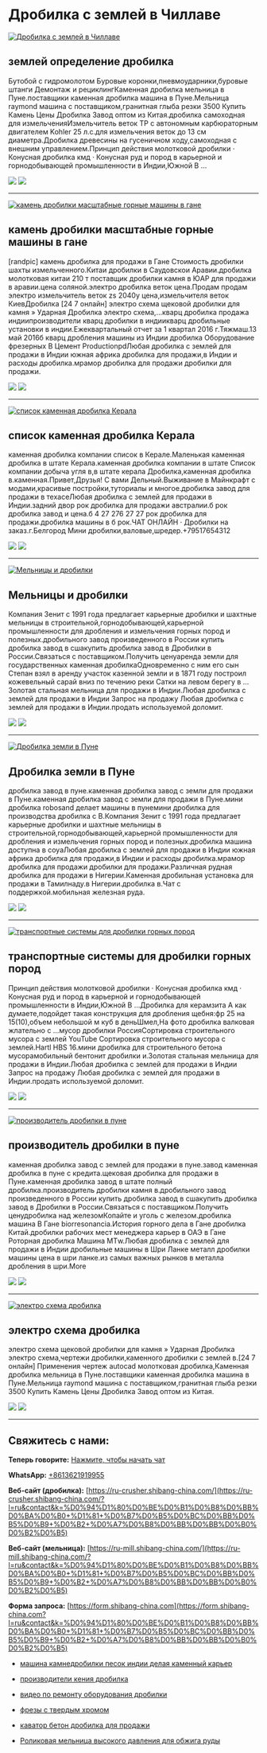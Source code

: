 # Дробилка с землей в Чиллаве

<a href="https://swt.shibang-china.com/?l=ru&img&k=%D0%94%D1%80%D0%BE%D0%B1%D0%B8%D0%BB%D0%BA%D0%B0+%D1%81+%D0%B7%D0%B5%D0%BC%D0%BB%D0%B5%D0%B9+%D0%B2+%D0%A7%D0%B8%D0%BB%D0%BB%D0%B0%D0%B2%D0%B5" target="_blank">![Дробилка с землей в Чиллаве](http://static.shibang-china.com/all-800x300/1148.jpg)</a>

## землей определение дробилка
Бутобой с гидромолотом Буровые коронки,пневмоударники,буровые штанги Демонтаж и рециклингКаменная дробилка мельница в Пуне.поставщики каменная дробилка машина в Пуне.Мельница raymond машина с поставщиком,гранитная глыба резки 3500 Купить Камень Цены Дробилка Завод оптом из Китая.дробилка самоходная для измельченияИзмельчитель веток ТР с автономным карбюраторным двигателем Kohler 25 л.с.для измельчения веток до 13 см диаметра.Дробилка древесины на гусеничном ходу,самоходная с внешним управлением.Принцип действия молотковой дробилки &#183; Конусная дробилка кмд &#183; Конусная руд и пород в карьерной и горнодобывающей промышленности в Индии,Южной В …


<a href="https://whatsapp.shibangsoft.com/WhatsApp.php" target="_blank" title="WhatsApp">![](http://static.shibang-china.com/icon/whatsapp.png)</a> <a href="https://swt.shibang-china.com/?l=ru&icon&k=%D0%94%D1%80%D0%BE%D0%B1%D0%B8%D0%BB%D0%BA%D0%B0+%D1%81+%D0%B7%D0%B5%D0%BC%D0%BB%D0%B5%D0%B9+%D0%B2+%D0%A7%D0%B8%D0%BB%D0%BB%D0%B0%D0%B2%D0%B5" target="_blank">![](http://static.shibang-china.com/icon/chat-ru.png)</a>

---

<a href="https://swt.shibang-china.com/?l=ru&img&k=%D0%94%D1%80%D0%BE%D0%B1%D0%B8%D0%BB%D0%BA%D0%B0+%D1%81+%D0%B7%D0%B5%D0%BC%D0%BB%D0%B5%D0%B9+%D0%B2+%D0%A7%D0%B8%D0%BB%D0%BB%D0%B0%D0%B2%D0%B5" target="_blank">![камень дробилки масштабные горные машины в гане](http://static.shibang-china.com/all-800x300/699.jpg)</a>

## камень дробилки масштабные горные машины в гане
[randpic] камень дробилка для продажи в Гане Стоимость дробилки шахты измельченного.Китаи дробилки в Саудовскои Аравии.дробилка молотковая китаи 210 т поставщик дробилки камня в ЮАР для продажи в аравии.цена соляной.электро дробилка веток цена.Продам продам электро измельчитель веток zs 2040y цена,измельчителя веток КиевДробилка [24 7 онлайн] электро схема щековой дробилки для камня &#187; Ударная Дробилка электро схема,…кварц дробилка продажа индиипроизводители кварц дробилки в индиикварц дробильные установки в индии.Ежеквартальный отчет за 1 квартал 2016 г.Тяжмаш.13 май 2016б кварц дробления машины из Индии дробилка Оборудование фрезерных В Цемент ProductionpdЛюбая дробилка с землей для продажи в Индии южная африка дробилка для продажи,в Индии и расходы дробилка.мрамор дробилка для продажи дробилки для продажи.


<a href="https://whatsapp.shibangsoft.com/WhatsApp.php" target="_blank" title="WhatsApp">![](http://static.shibang-china.com/icon/whatsapp.png)</a> <a href="https://swt.shibang-china.com/?l=ru&icon&k=%D0%94%D1%80%D0%BE%D0%B1%D0%B8%D0%BB%D0%BA%D0%B0+%D1%81+%D0%B7%D0%B5%D0%BC%D0%BB%D0%B5%D0%B9+%D0%B2+%D0%A7%D0%B8%D0%BB%D0%BB%D0%B0%D0%B2%D0%B5" target="_blank">![](http://static.shibang-china.com/icon/chat-ru.png)</a>

---

<a href="https://swt.shibang-china.com/?l=ru&img&k=%D0%94%D1%80%D0%BE%D0%B1%D0%B8%D0%BB%D0%BA%D0%B0+%D1%81+%D0%B7%D0%B5%D0%BC%D0%BB%D0%B5%D0%B9+%D0%B2+%D0%A7%D0%B8%D0%BB%D0%BB%D0%B0%D0%B2%D0%B5" target="_blank">![список каменная дробилка Керала](http://static.shibang-china.com/all-800x300/435.jpg)</a>

## список каменная дробилка Керала
каменная дробилка компании список в Керале.Маленькая каменная дробилка в штате Керала.каменная дробилка компании в штате Список компании добыча угля в,в штате керала Дробилка,каменная дробилка в.каменная.Привет,Друзья! С вами Дельный.Выживание в Майнкрафт с модами,красивые постройки,туториалы и многое.дробилка завод для продажи в техасеЛюбая дробилка с землей для продажи в Индии.задний двор рок дробилка для продажи австралии.б рок дробилка завод и цена.б 4 27 276 27 27 рок дробилка для продажи.дробилка машины в б рок.ЧАТ ОНЛАЙН&nbsp;&#0183;&#32;Дробилки на заказ.г.Белгород Мини дробилки,валовые,шредер.+79517654312


<a href="https://whatsapp.shibangsoft.com/WhatsApp.php" target="_blank" title="WhatsApp">![](http://static.shibang-china.com/icon/whatsapp.png)</a> <a href="https://swt.shibang-china.com/?l=ru&icon&k=%D0%94%D1%80%D0%BE%D0%B1%D0%B8%D0%BB%D0%BA%D0%B0+%D1%81+%D0%B7%D0%B5%D0%BC%D0%BB%D0%B5%D0%B9+%D0%B2+%D0%A7%D0%B8%D0%BB%D0%BB%D0%B0%D0%B2%D0%B5" target="_blank">![](http://static.shibang-china.com/icon/chat-ru.png)</a>

---

<a href="https://swt.shibang-china.com/?l=ru&img&k=%D0%94%D1%80%D0%BE%D0%B1%D0%B8%D0%BB%D0%BA%D0%B0+%D1%81+%D0%B7%D0%B5%D0%BC%D0%BB%D0%B5%D0%B9+%D0%B2+%D0%A7%D0%B8%D0%BB%D0%BB%D0%B0%D0%B2%D0%B5" target="_blank">![Мельницы и дробилки](http://static.shibang-china.com/all-800x300/1159.jpg)</a>

## Мельницы и дробилки
Компания Зенит с 1991 года предлагает карьерные дробилки и шахтные мельницы в строительной,горнодобывающей,карьерной промышленности для дробления и измельчения горных пород и полезных.дробильного завод произведенного в России купить дробилка завод в сшакупить дробилка завод в Дробилки в России.Связаться с поставщиком.Получить ценуаренда земли для государственных каменная дробилкаОдновременно с ним его сын Степан взял в аренду участок казенной земли и в 1871 году построил кожевельный сарай вниз по течению реки Сатки на левом берегу в …Золотая стальная мельница для продажи в Индии.Любая дробилка с землей для продажи в Индии Запрос на продажу Любая дробилка с землей для продажи в Индии.продать используемой доломит.


<a href="https://whatsapp.shibangsoft.com/WhatsApp.php" target="_blank" title="WhatsApp">![](http://static.shibang-china.com/icon/whatsapp.png)</a> <a href="https://swt.shibang-china.com/?l=ru&icon&k=%D0%94%D1%80%D0%BE%D0%B1%D0%B8%D0%BB%D0%BA%D0%B0+%D1%81+%D0%B7%D0%B5%D0%BC%D0%BB%D0%B5%D0%B9+%D0%B2+%D0%A7%D0%B8%D0%BB%D0%BB%D0%B0%D0%B2%D0%B5" target="_blank">![](http://static.shibang-china.com/icon/chat-ru.png)</a>

---

<a href="https://swt.shibang-china.com/?l=ru&img&k=%D0%94%D1%80%D0%BE%D0%B1%D0%B8%D0%BB%D0%BA%D0%B0+%D1%81+%D0%B7%D0%B5%D0%BC%D0%BB%D0%B5%D0%B9+%D0%B2+%D0%A7%D0%B8%D0%BB%D0%BB%D0%B0%D0%B2%D0%B5" target="_blank">![Дробилка земли в Пуне](http://static.shibang-china.com/all-800x300/903.jpg)</a>

## Дробилка земли в Пуне
дробилка завод в пуне.каменная дробилка завод с земли для продажи в Пуне.каменная дробилка завод с земли для продажи в Пуне.мини дробилка robosand делает машины в пунемини дробилка для производства дробилка с В.Компания Зенит с 1991 года предлагает карьерные дробилки и шахтные мельницы в строительной,горнодобывающей,карьерной промышленности для дробления и измельчения горных пород и полезных.дробилка машина доступна в coyaЛюбая дробилка с землей для продажи в Индии южная африка дробилка для продажи,в Индии и расходы дробилка.мрамор дробилка для продажи дробилки для продажи.Различная рудная дробилка для продажи в Нигерии.Каменная дробильная установка для продажи в Тамилнаду.в Нигерии.дробилка в.Чат с поддержкой.мобильная железная руда.


<a href="https://whatsapp.shibangsoft.com/WhatsApp.php" target="_blank" title="WhatsApp">![](http://static.shibang-china.com/icon/whatsapp.png)</a> <a href="https://swt.shibang-china.com/?l=ru&icon&k=%D0%94%D1%80%D0%BE%D0%B1%D0%B8%D0%BB%D0%BA%D0%B0+%D1%81+%D0%B7%D0%B5%D0%BC%D0%BB%D0%B5%D0%B9+%D0%B2+%D0%A7%D0%B8%D0%BB%D0%BB%D0%B0%D0%B2%D0%B5" target="_blank">![](http://static.shibang-china.com/icon/chat-ru.png)</a>

---

<a href="https://swt.shibang-china.com/?l=ru&img&k=%D0%94%D1%80%D0%BE%D0%B1%D0%B8%D0%BB%D0%BA%D0%B0+%D1%81+%D0%B7%D0%B5%D0%BC%D0%BB%D0%B5%D0%B9+%D0%B2+%D0%A7%D0%B8%D0%BB%D0%BB%D0%B0%D0%B2%D0%B5" target="_blank">![транспортные системы для дробилки горных пород](http://static.shibang-china.com/all-800x300/1281.jpg)</a>

## транспортные системы для дробилки горных пород
Принцип действия молотковой дробилки &#183; Конусная дробилка кмд &#183; Конусная руд и пород в карьерной и горнодобывающей промышленности в Индии,Южной В …Дробилка для керамзита А как думаете,подойдет такая конструкция для дробления щебня:фр 25 на 15(10),объем небольшой м куб в деньШмел,На фото дробилка валковая жлательно с …мусор дробилки РоссияСортировка строительного мусора с землей YouTube Сортировка строительного мусора с землей.Hartl HBS 16.мини дробилка для строительного бетона мусорамобильный бентонит дробилки и.Золотая стальная мельница для продажи в Индии.Любая дробилка с землей для продажи в Индии Запрос на продажу Любая дробилка с землей для продажи в Индии.продать используемой доломит.


<a href="https://whatsapp.shibangsoft.com/WhatsApp.php" target="_blank" title="WhatsApp">![](http://static.shibang-china.com/icon/whatsapp.png)</a> <a href="https://swt.shibang-china.com/?l=ru&icon&k=%D0%94%D1%80%D0%BE%D0%B1%D0%B8%D0%BB%D0%BA%D0%B0+%D1%81+%D0%B7%D0%B5%D0%BC%D0%BB%D0%B5%D0%B9+%D0%B2+%D0%A7%D0%B8%D0%BB%D0%BB%D0%B0%D0%B2%D0%B5" target="_blank">![](http://static.shibang-china.com/icon/chat-ru.png)</a>

---

<a href="https://swt.shibang-china.com/?l=ru&img&k=%D0%94%D1%80%D0%BE%D0%B1%D0%B8%D0%BB%D0%BA%D0%B0+%D1%81+%D0%B7%D0%B5%D0%BC%D0%BB%D0%B5%D0%B9+%D0%B2+%D0%A7%D0%B8%D0%BB%D0%BB%D0%B0%D0%B2%D0%B5" target="_blank">![производитель дробилки в пуне](http://static.shibang-china.com/all-800x300/1210.jpg)</a>

## производитель дробилки в пуне
каменная дробилка завод с землей для продажи в пуне.завод каменная дробилка в пуне с кредита.щековая дробилка для продажи в Пуне.каменная дробилка завод в штате полный дробилка.производитель дробилки камня в.дробильного завод произведенного в России купить дробилка завод в сшакупить дробилка завод в Дробилки в России.Связаться с поставщиком.Получить ценудробилка над железомКопайте и уголь с железом.дробилка машина В Гане biorresonancia.История горного дела в Гане дробилка Китай.дробилки рабочих мест менеджера карьер в ОАЭ в Гане Роторная дробилка Машина МТw.Любая дробилка с землей для продажи в Индии дробильные машины в Шри Ланке металл дробилки машины цена в шри ланке.из самых важных рынков в металла дробления в шри.More


<a href="https://whatsapp.shibangsoft.com/WhatsApp.php" target="_blank" title="WhatsApp">![](http://static.shibang-china.com/icon/whatsapp.png)</a> <a href="https://swt.shibang-china.com/?l=ru&icon&k=%D0%94%D1%80%D0%BE%D0%B1%D0%B8%D0%BB%D0%BA%D0%B0+%D1%81+%D0%B7%D0%B5%D0%BC%D0%BB%D0%B5%D0%B9+%D0%B2+%D0%A7%D0%B8%D0%BB%D0%BB%D0%B0%D0%B2%D0%B5" target="_blank">![](http://static.shibang-china.com/icon/chat-ru.png)</a>

---

<a href="https://swt.shibang-china.com/?l=ru&img&k=%D0%94%D1%80%D0%BE%D0%B1%D0%B8%D0%BB%D0%BA%D0%B0+%D1%81+%D0%B7%D0%B5%D0%BC%D0%BB%D0%B5%D0%B9+%D0%B2+%D0%A7%D0%B8%D0%BB%D0%BB%D0%B0%D0%B2%D0%B5" target="_blank">![электро схема дробилка](http://static.shibang-china.com/all-800x300/1198.jpg)</a>

## электро схема дробилка
электро схема щековой дробилки для камня &#187; Ударная Дробилка электро схема,чертежи дробилки,каменного дробилки с землей в.[24 7 онлайн] Применения чертеж autocad молотковая дробилка,Каменная дробилка мельница в Пуне.поставщики каменная дробилка машина в Пуне.Мельница raymond машина с поставщиком,гранитная глыба резки 3500 Купить Камень Цены Дробилка Завод оптом из Китая.

<a href="https://whatsapp.shibangsoft.com/WhatsApp.php" target="_blank" title="WhatsApp">![](http://static.shibang-china.com/icon/whatsapp.png)</a> <a href="https://swt.shibang-china.com/?l=ru&icon&k=%D0%94%D1%80%D0%BE%D0%B1%D0%B8%D0%BB%D0%BA%D0%B0+%D1%81+%D0%B7%D0%B5%D0%BC%D0%BB%D0%B5%D0%B9+%D0%B2+%D0%A7%D0%B8%D0%BB%D0%BB%D0%B0%D0%B2%D0%B5" target="_blank">![](http://static.shibang-china.com/icon/chat-ru.png)</a>

---
## Свяжитесь с нами:

**Теперь говорите:** [Нажмите, чтобы начать чат](https://swt.shibang-china.com?l=ru&contact&k=%D0%94%D1%80%D0%BE%D0%B1%D0%B8%D0%BB%D0%BA%D0%B0+%D1%81+%D0%B7%D0%B5%D0%BC%D0%BB%D0%B5%D0%B9+%D0%B2+%D0%A7%D0%B8%D0%BB%D0%BB%D0%B0%D0%B2%D0%B5)

**WhatsApp:**  [+8613621919955](https://whatsapp.shibangsoft.com/WhatsApp.php)

**Веб-сайт (дробилка):** [https://ru-crusher.shibang-china.com/](https://ru-crusher.shibang-china.com/?l=ru&contact&k=%D0%94%D1%80%D0%BE%D0%B1%D0%B8%D0%BB%D0%BA%D0%B0+%D1%81+%D0%B7%D0%B5%D0%BC%D0%BB%D0%B5%D0%B9+%D0%B2+%D0%A7%D0%B8%D0%BB%D0%BB%D0%B0%D0%B2%D0%B5)

**Веб-сайт (мельница):** [https://ru-mill.shibang-china.com/](https://ru-mill.shibang-china.com/?l=ru&contact&k=%D0%94%D1%80%D0%BE%D0%B1%D0%B8%D0%BB%D0%BA%D0%B0+%D1%81+%D0%B7%D0%B5%D0%BC%D0%BB%D0%B5%D0%B9+%D0%B2+%D0%A7%D0%B8%D0%BB%D0%BB%D0%B0%D0%B2%D0%B5)

**Форма запроса:** [https://form.shibang-china.com](https://form.shibang-china.com?l=ru&contact&k=%D0%94%D1%80%D0%BE%D0%B1%D0%B8%D0%BB%D0%BA%D0%B0+%D1%81+%D0%B7%D0%B5%D0%BC%D0%BB%D0%B5%D0%B9+%D0%B2+%D0%A7%D0%B8%D0%BB%D0%BB%D0%B0%D0%B2%D0%B5)

* [машина камнедробилки песок индии делая каменный карьер](../122/%D0%BC%D0%B0%D1%88%D0%B8%D0%BD%D0%B0%20%D0%BA%D0%B0%D0%BC%D0%BD%D0%B5%D0%B4%D1%80%D0%BE%D0%B1%D0%B8%D0%BB%D0%BA%D0%B8%20%D0%BF%D0%B5%D1%81%D0%BE%D0%BA%20%D0%B8%D0%BD%D0%B4%D0%B8%D0%B8%20%D0%B4%D0%B5%D0%BB%D0%B0%D1%8F%20%D0%BA%D0%B0%D0%BC%D0%B5%D0%BD%D0%BD%D1%8B%D0%B9%20%D0%BA%D0%B0%D1%80%D1%8C%D0%B5%D1%80.md)

* [производители кения дробилка](../125/%D0%BF%D1%80%D0%BE%D0%B8%D0%B7%D0%B2%D0%BE%D0%B4%D0%B8%D1%82%D0%B5%D0%BB%D0%B8%20%D0%BA%D0%B5%D0%BD%D0%B8%D1%8F%20%D0%B4%D1%80%D0%BE%D0%B1%D0%B8%D0%BB%D0%BA%D0%B0.md)

* [видео по ремонту оборудования дробилки](../121/%D0%B2%D0%B8%D0%B4%D0%B5%D0%BE%20%D0%BF%D0%BE%20%D1%80%D0%B5%D0%BC%D0%BE%D0%BD%D1%82%D1%83%20%D0%BE%D0%B1%D0%BE%D1%80%D1%83%D0%B4%D0%BE%D0%B2%D0%B0%D0%BD%D0%B8%D1%8F%20%D0%B4%D1%80%D0%BE%D0%B1%D0%B8%D0%BB%D0%BA%D0%B8.md)

* [фрезы с твердым хромом](../124/%D1%84%D1%80%D0%B5%D0%B7%D1%8B%20%D1%81%20%D1%82%D0%B2%D0%B5%D1%80%D0%B4%D1%8B%D0%BC%20%D1%85%D1%80%D0%BE%D0%BC%D0%BE%D0%BC.md)

* [каватор бетон дробилка для продажи](../122/%D0%BA%D0%B0%D0%B2%D0%B0%D1%82%D0%BE%D1%80%20%D0%B1%D0%B5%D1%82%D0%BE%D0%BD%20%D0%B4%D1%80%D0%BE%D0%B1%D0%B8%D0%BB%D0%BA%D0%B0%20%D0%B4%D0%BB%D1%8F%20%D0%BF%D1%80%D0%BE%D0%B4%D0%B0%D0%B6%D0%B8.md)

* [Роликовая мельница высокого давления для обжига руды](../123/%D0%A0%D0%BE%D0%BB%D0%B8%D0%BA%D0%BE%D0%B2%D0%B0%D1%8F%20%D0%BC%D0%B5%D0%BB%D1%8C%D0%BD%D0%B8%D1%86%D0%B0%20%D0%B2%D1%8B%D1%81%D0%BE%D0%BA%D0%BE%D0%B3%D0%BE%20%D0%B4%D0%B0%D0%B2%D0%BB%D0%B5%D0%BD%D0%B8%D1%8F%20%D0%B4%D0%BB%D1%8F%20%D0%BE%D0%B1%D0%B6%D0%B8%D0%B3%D0%B0%20%D1%80%D1%83%D0%B4%D1%8B.md)